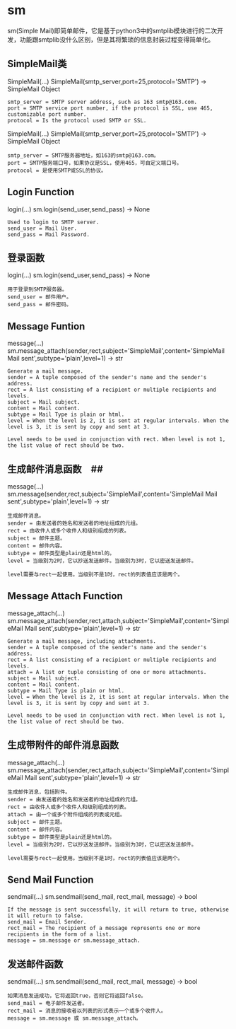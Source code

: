 # sm
sm(Simple Mail)即简单邮件，它是基于python3中的smtplib模块进行的二次开发，功能跟smtplib没什么区别，但是其将繁琐的信息封装过程变得简单化。

## SimpleMail类 ##
SimpleMail(...)
    SimpleMail(smtp_server,port=25,protocol='SMTP') -> SimpleMail Object

    smtp_server = SMTP server address, such as 163 smtp@163.com.
    port = SMTP service port number, if the protocol is SSL, use 465, customizable port number.
    protocol = Is the protocol used SMTP or SSL.

SimpleMail(...)
    SimpleMail(smtp_server,port=25,protocol='SMTP') -> SimpleMail Object

    smtp_server = SMTP服务器地址，如163的smtp@163.com。
    port = SMTP服务端口号，如果协议是SSL，使用465，可自定义端口号。
    protocol = 是使用SMTP或SSL的协议。

## Login Function ##
login(...)
    sm.login(send_user,send_pass) -> None

    Used to login to SMTP server.
    send_user = Mail User.
    send_pass = Mail Password.

## 登录函数 ##
login(...)
    sm.login(send_user,send_pass) -> None

    用于登录到SMTP服务器。
    send_user = 邮件用户。
    send_pass = 邮件密码。

## Message Funtion ##
message(...)
    sm.message_attach(sender,rect,subject='SimpleMail',content='SimpleMail Mail sent',subtype='plain',level=1) -> str

    Generate a mail message.
    sender = A tuple composed of the sender's name and the sender's address.
    rect = A list consisting of a recipient or multiple recipients and levels.
    subject = Mail subject.
    content = Mail content.
    subtype = Mail Type is plain or html.
    level = When the level is 2, it is sent at regular intervals. When the level is 3, it is sent by copy and sent at 3.

    Level needs to be used in conjunction with rect. When level is not 1, the list value of rect should be two.

## 生成邮件消息函数　##
message(...)
    sm.message(sender,rect,subject='SimpleMail',content='SimpleMail Mail sent',subtype='plain',level=1) -> str

    生成邮件消息。
    sender = 由发送者的姓名和发送者的地址组成的元组。
    rect = 由收件人或多个收件人和级别组成的列表。
    subject = 邮件主题。
    content = 邮件内容。
    subtype = 邮件类型是plain还是html的。
    level = 当级别为2时，它以抄送发送邮件。当级别为3时，它以密送发送邮件。

    level需要与rect一起使用。当级别不是1时，rect的列表值应该是两个。

## Message Attach Function ##
message_attach(...)
    sm.message_attach(sender,rect,attach,subject='SimpleMail',content='SimpleMail Mail sent',subtype='plain',level=1) -> str

    Generate a mail message, including attachments.
    sender = A tuple composed of the sender's name and the sender's address.
    rect = A list consisting of a recipient or multiple recipients and levels.
    attach = A list or tuple consisting of one or more attachments.
    subject = Mail subject.
    content = Mail content.
    subtype = Mail Type is plain or html.
    level = When the level is 2, it is sent at regular intervals. When the level is 3, it is sent by copy and sent at 3.

    Level needs to be used in conjunction with rect. When level is not 1, the list value of rect should be two.

## 生成带附件的邮件消息函数 ##
message_attach(...)
    sm.message_attach(sender,rect,attach,subject='SimpleMail',content='SimpleMail Mail sent',subtype='plain',level=1) -> str

    生成邮件消息，包括附件。
    sender = 由发送者的姓名和发送者的地址组成的元组。
    rect = 由收件人或多个收件人和级别组成的列表。
    attach = 由一个或多个附件组成的列表或元组。
    subject = 邮件主题。
    content = 邮件内容。
    subtype = 邮件类型是plain还是html的。
    level = 当级别为2时，它以抄送发送邮件。当级别为3时，它以密送发送邮件。

    level需要与rect一起使用。当级别不是1时，rect的列表值应该是两个。

## Send Mail Function ##
sendmail(...)
    sm.sendmail(send_mail, rect_mail, message) -> bool

    If the message is sent successfully, it will return to true, otherwise it will return to false.
    send_mail = Email Sender.
    rect_mail = The recipient of a message represents one or more recipients in the form of a list.
    message = sm.message or sm.message_attach.

## 发送邮件函数 ##
sendmail(...)
    sm.sendmail(send_mail, rect_mail, message) -> bool

    如果消息发送成功，它将返回true，否则它将返回false。
    send_mail = 电子邮件发送者。
    rect_mail = 消息的接收者以列表的形式表示一个或多个收件人。
    message = sm.message 或 sm.message_attach。
